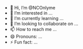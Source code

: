 - 👋 Hi, I’m @NCOnlyme
- 👀 I’m interested in ...
- 🌱 I’m currently learning ...
- 💞️ I’m looking to collaborate on ...
- 📫 How to reach me ...
- 😄 Pronouns: ...
- ⚡ Fun fact: ...

<!---
NCOnlyme/NCOnlyme is a ✨ special ✨ repository because its `README.md` (this file) appears on your GitHub profile.
You can click the Preview link to take a look at your changes.
--->
